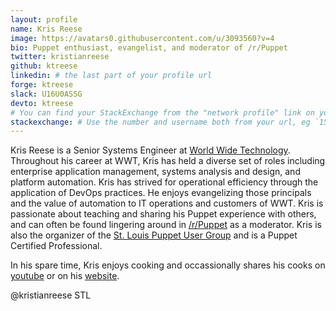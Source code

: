 ```yaml
---
layout: profile
name: Kris Reese
image: https://avatars0.githubusercontent.com/u/3093560?v=4
bio: Puppet enthusiast, evangelist, and moderator of /r/Puppet
twitter: kristianreese
github: ktreese
linkedin: # the last part of your profile url
forge: ktreese
slack: U16U0ASSG
devto: ktreese
# You can find your StackExchange from the "network profile" link on your stackoverflow page
stackexchange: # Use the number and username both from your url, eg `15186808/binford2k`
---
```


Kris Reese is a Senior Systems Engineer at [World Wide Technology](https://www.wwt.com). Throughout his career at WWT, Kris has held a diverse set of roles including enterprise application management, systems analysis and design, and platform automation. Kris has strived for operational efficiency through the application of DevOps practices. He enjoys evangelizing those principals and the value of automation to IT operations and customers of WWT. Kris is passionate about teaching and sharing his Puppet experience with others, and can often be found lingering around in [/r/Puppet](https://reddit.com/r/Puppet) as a moderator. Kris is also the organizer of the [St. Louis Puppet User Group](https://www.meetup.com/St-Louis-Puppet-User-Group/) and is a Puppet Certified Professional.

In his spare time, Kris enjoys cooking and occassionally shares his cooks on [youtube](http://youtube.com/ktreese) or on his [website](https://kristianreese.com).

@kristianreese
STL
